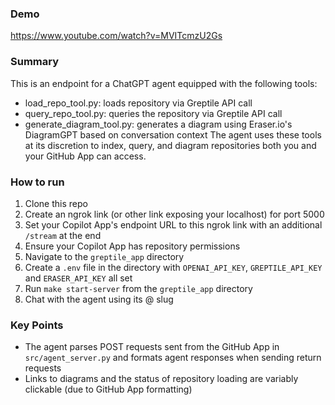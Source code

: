 ### Demo
https://www.youtube.com/watch?v=MVITcmzU2Gs

### Summary 
This is an endpoint for a ChatGPT agent equipped with the following tools:
- load_repo_tool.py: loads repository via Greptile API call
- query_repo_tool.py: queries the repository via Greptile API call
- generate_diagram_tool.py: generates a diagram using Eraser.io's DiagramGPT based on conversation context
The agent uses these tools at its discretion to index, query, and diagram repositories both you and your
GitHub App can access.

### How to run
1. Clone this repo
2. Create an ngrok link (or other link exposing your localhost) for port 5000
3. Set your Copilot App's endpoint URL to this ngrok link with an additional `/stream` at the end
4. Ensure your Copilot App has repository permissions
5. Navigate to the `greptile_app` directory
6. Create a `.env` file in the directory with `OPENAI_API_KEY`, `GREPTILE_API_KEY` and `ERASER_API_KEY` all set
7. Run `make start-server` from the `greptile_app` directory
8. Chat with the agent using its @ slug

### Key Points
- The agent parses POST requests sent from the GitHub App in `src/agent_server.py` and formats agent responses when sending return requests
- Links to diagrams and the status of repository loading are variably clickable (due to GitHub App formatting)
